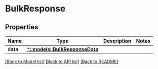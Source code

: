 # BulkResponse

## Properties

Name | Type | Description | Notes
------------ | ------------- | ------------- | -------------
**data** | [***::models::BulkResponseData**](BulkResponse_data.md) |  | 

[[Back to Model list]](../README.md#documentation-for-models) [[Back to API list]](../README.md#documentation-for-api-endpoints) [[Back to README]](../README.md)


